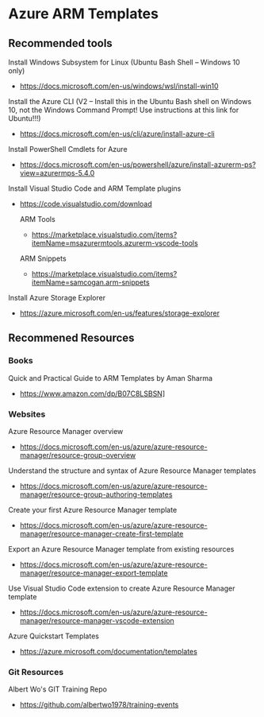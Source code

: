 # Azure ARM Templates

## Recommended tools
 
Install Windows Subsystem for Linux (Ubuntu Bash Shell – Windows 10 only) 

* https://docs.microsoft.com/en-us/windows/wsl/install-win10

Install the Azure CLI (V2 – Install this in the Ubuntu Bash shell on Windows 10, not the Windows Command Prompt!  Use instructions at this link for Ubuntu!!!)

* https://docs.microsoft.com/en-us/cli/azure/install-azure-cli

Install PowerShell Cmdlets for Azure

* https://docs.microsoft.com/en-us/powershell/azure/install-azurerm-ps?view=azurermps-5.4.0

Install Visual Studio Code and ARM Template plugins

* https://code.visualstudio.com/download

	ARM Tools
	
	* https://marketplace.visualstudio.com/items?itemName=msazurermtools.azurerm-vscode-tools
	
	ARM Snippets
	
	*  https://marketplace.visualstudio.com/items?itemName=samcogan.arm-snippets

Install Azure Storage Explorer

* https://azure.microsoft.com/en-us/features/storage-explorer

## Recommened Resources

### Books
Quick and Practical Guide to ARM Templates by Aman Sharma
 
* https://www.amazon.com/dp/B07C8LSBSN]

### Websites
Azure Resource Manager overview  

* https://docs.microsoft.com/en-us/azure/azure-resource-manager/resource-group-overview

Understand the structure and syntax of Azure Resource Manager templates

* https://docs.microsoft.com/en-us/azure/azure-resource-manager/resource-group-authoring-templates

Create your first Azure Resource Manager template 

* https://docs.microsoft.com/en-us/azure/azure-resource-manager/resource-manager-create-first-template

Export an Azure Resource Manager template from existing resources 

* https://docs.microsoft.com/en-us/azure/azure-resource-manager/resource-manager-export-template

Use Visual Studio Code extension to create Azure Resource Manager template 

* https://docs.microsoft.com/en-us/azure/azure-resource-manager/resource-manager-vscode-extension

Azure Quickstart Templates 

* https://azure.microsoft.com/documentation/templates

### Git Resources
Albert Wo's GIT Training Repo

* https://github.com/albertwo1978/training-events